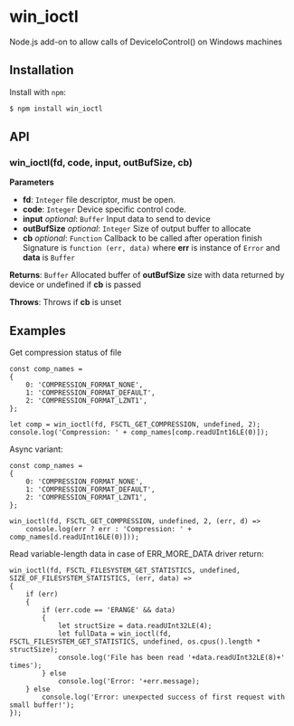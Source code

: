 win_ioctl
==========

Node.js add-on to allow calls of DeviceIoControl() on Windows machines

Installation
------------

Install with `npm`:

``` bash
$ npm install win_ioctl
```

API
--------

### win_ioctl(fd, code, input, outBufSize, cb)
**Parameters**
- **fd**: `Integer` file descriptor, must be open.
- **code**: `Integer` Device specific control code.
- **input** *optional*: `Buffer` Input data to send to device
- **outBufSize** *optional*: `Integer` Size of output buffer to allocate
- **cb** *optional*: `Function` Callback to be called after operation finish
Signature is `function (err, data)` where **err** is instance of `Error` and **data** is `Buffer`

**Returns**: `Buffer` Allocated buffer of **outBufSize** size with data returned by device or undefined if **cb** is passed

**Throws**: Throws if **cb** is unset

Examples
--------

Get compression status of file
```
const comp_names =
{
    0: 'COMPRESSION_FORMAT_NONE',
    1: 'COMPRESSION_FORMAT_DEFAULT',
    2: 'COMPRESSION_FORMAT_LZNT1',
};

let comp = win_ioctl(fd, FSCTL_GET_COMPRESSION, undefined, 2);
console.log('Compression: ' + comp_names[comp.readUInt16LE(0)]);
```

Async variant:
```
const comp_names =
{
    0: 'COMPRESSION_FORMAT_NONE',
    1: 'COMPRESSION_FORMAT_DEFAULT',
    2: 'COMPRESSION_FORMAT_LZNT1',
};

win_ioctl(fd, FSCTL_GET_COMPRESSION, undefined, 2, (err, d) =>
    console.log(err ? err : 'Compression: ' + comp_names[d.readUInt16LE(0)]));
```

Read variable-length data in case of ERR_MORE_DATA driver return:
```
win_ioctl(fd, FSCTL_FILESYSTEM_GET_STATISTICS, undefined, SIZE_OF_FILESYSTEM_STATISTICS, (err, data) =>
{
    if (err)
    {
        if (err.code == 'ERANGE' && data)
        {
            let structSize = data.readUInt32LE(4);
            let fullData = win_ioctl(fd, FSCTL_FILESYSTEM_GET_STATISTICS, undefined, os.cpus().length * structSize);
            console.log('File has been read '+data.readUInt32LE(8)+' times');
        } else
            console.log('Error: '+err.message);
    } else
        console.log('Error: unexpected success of first request with small buffer!');
});
```
